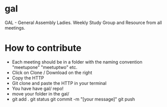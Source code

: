 # gal
GAL - General Assembly Ladies. Weekly Study Group and Resource from all meetings. 

# How to contribute

- Each meeting should be in a folder with the naming convention "meetupone" "meetuptwo" etc. 
- Click on Clone / Download on the right
- Copy the HTTP
- Git clone and paste the HTTP in your terminal
- You have have gal/ repo! 
- move your folder in the gal/
- git add . git status git commit -m "[your message]" git push




